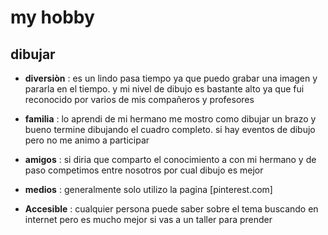 # my hobby 

## dibujar

* **diversiòn** : es un lindo pasa tiempo ya que puedo grabar una imagen y pararla en el tiempo. y mi nivel de dibujo es bastante alto ya que fui reconocido por varios de mis compañeros y profesores 

* **familia** : lo aprendi de mi hermano me mostro como dibujar un brazo y bueno termine dibujando el cuadro completo. 
 si hay eventos de dibujo pero no me animo a participar 

 * **amigos** : si diria que comparto el conocimiento a con mi hermano y de paso competimos entre nosotros por cual dibujo es mejor 

 * **medios** : generalmente solo utilizo la pagina 
 [pinterest.com]

 * **Accesible** : cualquier persona puede saber sobre el tema buscando en internet pero es mucho mejor si vas a un taller para prender